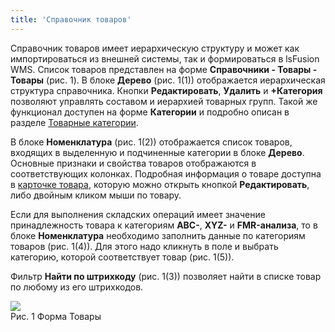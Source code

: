 ```yaml
---
title: 'Справочник товаров'
---
```


Справочник товаров имеет иерархическую структуру и может как импортироваться из внешней системы, так и формироваться в lsFusion WMS. 
Список товаров представлен на форме **Справочники - Товары - Товары** (рис. 1). В блоке **Дерево** (рис. 1(1)) отображается иерархическая структура справочника. 
Кнопки **Редактировать**, **Удалить** и **+Категория** позволяют управлять составом и иерархией товарных групп. 
Такой же функционал доступен на форме **Категории** и подробно описан в разделе [Товарные категории](goods_category.md).

В блоке **Номенклатура** (рис. 1(2)) отображается список товаров, входящих в выделенную и подчиненные категории в блоке **Дерево**. 
Основные признаки и свойства товаров отображаются в соответствующих колонках. Подробная информация о товаре доступна в [карточке товара](goods_card.md), 
которую можно открыть кнопкой **Редактировать**, либо двойным кликом мыши по товару.

Если для выполнения складских операций имеет значение принадлежность товара к категориям **ABC-**, **XYZ-** и **FMR-анализа**, 
то в блоке **Номенклатура** необходимо заполнить данные по категориям товаров (рис. 1(4)). Для этого надо кликнуть в поле и выбрать категорию, 
которой соответствует товар (рис. 1(5)).

Фильтр **Найти по штрихкоду** (рис. 1(3)) позволяет найти в списке товар по любому из его штрихкодов.

![](../img/goods1.png)  
Рис. 1 Форма Товары  



